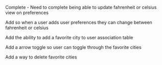 Complete - Need to complete being able to update fahrenheit or celsius view on preferences

Add so when a user adds user preferences they can change between fahrenheit or celsius

Add the ability to add a favorite city to user association table

Add a arrow toggle so user can toggle through the favorite cities

Add a way to delete favorite cities
